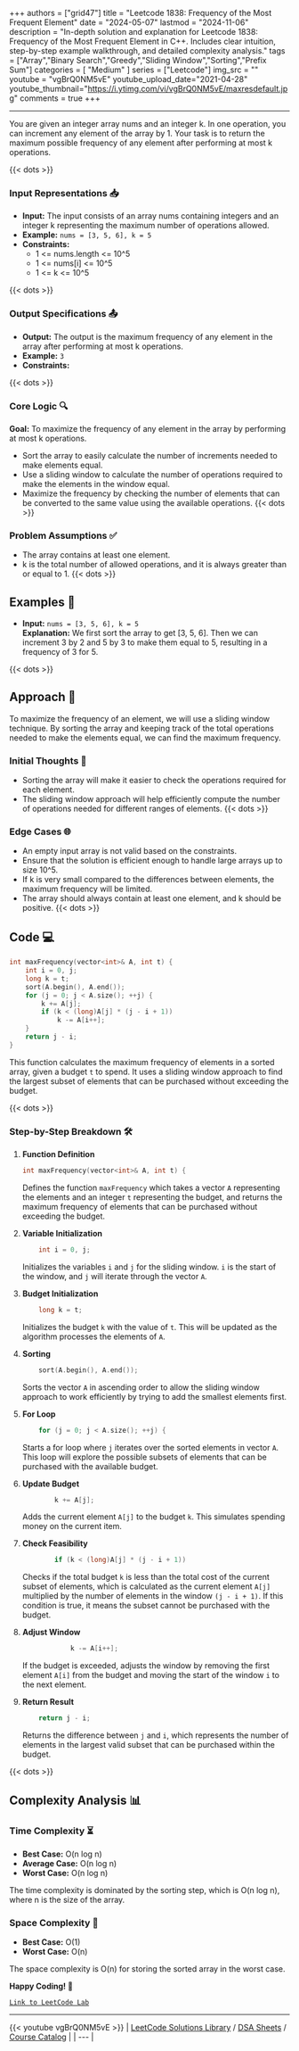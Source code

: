 
+++
authors = ["grid47"]
title = "Leetcode 1838: Frequency of the Most Frequent Element"
date = "2024-05-07"
lastmod = "2024-11-06"
description = "In-depth solution and explanation for Leetcode 1838: Frequency of the Most Frequent Element in C++. Includes clear intuition, step-by-step example walkthrough, and detailed complexity analysis."
tags = ["Array","Binary Search","Greedy","Sliding Window","Sorting","Prefix Sum"]
categories = [
    "Medium"
]
series = ["Leetcode"]
img_src = ""
youtube = "vgBrQ0NM5vE"
youtube_upload_date="2021-04-28"
youtube_thumbnail="https://i.ytimg.com/vi/vgBrQ0NM5vE/maxresdefault.jpg"
comments = true
+++



---
You are given an integer array nums and an integer k. In one operation, you can increment any element of the array by 1. Your task is to return the maximum possible frequency of any element after performing at most k operations.
<!--more-->
{{< dots >}}
### Input Representations 📥
- **Input:** The input consists of an array nums containing integers and an integer k representing the maximum number of operations allowed.
- **Example:** `nums = [3, 5, 6], k = 5`
- **Constraints:**
	- 1 <= nums.length <= 10^5
	- 1 <= nums[i] <= 10^5
	- 1 <= k <= 10^5

{{< dots >}}
### Output Specifications 📤
- **Output:** The output is the maximum frequency of any element in the array after performing at most k operations.
- **Example:** `3`
- **Constraints:**

{{< dots >}}
### Core Logic 🔍
**Goal:** To maximize the frequency of any element in the array by performing at most k operations.

- Sort the array to easily calculate the number of increments needed to make elements equal.
- Use a sliding window to calculate the number of operations required to make the elements in the window equal.
- Maximize the frequency by checking the number of elements that can be converted to the same value using the available operations.
{{< dots >}}
### Problem Assumptions ✅
- The array contains at least one element.
- k is the total number of allowed operations, and it is always greater than or equal to 1.
{{< dots >}}
## Examples 🧩
- **Input:** `nums = [3, 5, 6], k = 5`  \
  **Explanation:** We first sort the array to get [3, 5, 6]. Then we can increment 3 by 2 and 5 by 3 to make them equal to 5, resulting in a frequency of 3 for 5.

{{< dots >}}
## Approach 🚀
To maximize the frequency of an element, we will use a sliding window technique. By sorting the array and keeping track of the total operations needed to make the elements equal, we can find the maximum frequency.

### Initial Thoughts 💭
- Sorting the array will make it easier to check the operations required for each element.
- The sliding window approach will help efficiently compute the number of operations needed for different ranges of elements.
{{< dots >}}
### Edge Cases 🌐
- An empty input array is not valid based on the constraints.
- Ensure that the solution is efficient enough to handle large arrays up to size 10^5.
- If k is very small compared to the differences between elements, the maximum frequency will be limited.
- The array should always contain at least one element, and k should be positive.
{{< dots >}}
## Code 💻
```cpp
int maxFrequency(vector<int>& A, int t) {
    int i = 0, j;
    long k = t;
    sort(A.begin(), A.end());
    for (j = 0; j < A.size(); ++j) {
        k += A[j];
        if (k < (long)A[j] * (j - i + 1))
            k -= A[i++];
    }
    return j - i;
}
```

This function calculates the maximum frequency of elements in a sorted array, given a budget `t` to spend. It uses a sliding window approach to find the largest subset of elements that can be purchased without exceeding the budget.

{{< dots >}}
### Step-by-Step Breakdown 🛠️
1. **Function Definition**
	```cpp
	int maxFrequency(vector<int>& A, int t) {
	```
	Defines the function `maxFrequency` which takes a vector `A` representing the elements and an integer `t` representing the budget, and returns the maximum frequency of elements that can be purchased without exceeding the budget.

2. **Variable Initialization**
	```cpp
	    int i = 0, j;
	```
	Initializes the variables `i` and `j` for the sliding window. `i` is the start of the window, and `j` will iterate through the vector `A`.

3. **Budget Initialization**
	```cpp
	    long k = t;
	```
	Initializes the budget `k` with the value of `t`. This will be updated as the algorithm processes the elements of `A`.

4. **Sorting**
	```cpp
	    sort(A.begin(), A.end());
	```
	Sorts the vector `A` in ascending order to allow the sliding window approach to work efficiently by trying to add the smallest elements first.

5. **For Loop**
	```cpp
	    for (j = 0; j < A.size(); ++j) {
	```
	Starts a for loop where `j` iterates over the sorted elements in vector `A`. This loop will explore the possible subsets of elements that can be purchased with the available budget.

6. **Update Budget**
	```cpp
	        k += A[j];
	```
	Adds the current element `A[j]` to the budget `k`. This simulates spending money on the current item.

7. **Check Feasibility**
	```cpp
	        if (k < (long)A[j] * (j - i + 1))
	```
	Checks if the total budget `k` is less than the total cost of the current subset of elements, which is calculated as the current element `A[j]` multiplied by the number of elements in the window `(j - i + 1)`. If this condition is true, it means the subset cannot be purchased with the budget.

8. **Adjust Window**
	```cpp
	            k -= A[i++];
	```
	If the budget is exceeded, adjusts the window by removing the first element `A[i]` from the budget and moving the start of the window `i` to the next element.

9. **Return Result**
	```cpp
	    return j - i;
	```
	Returns the difference between `j` and `i`, which represents the number of elements in the largest valid subset that can be purchased within the budget.

{{< dots >}}
## Complexity Analysis 📊
### Time Complexity ⏳
- **Best Case:** O(n log n)
- **Average Case:** O(n log n)
- **Worst Case:** O(n log n)

The time complexity is dominated by the sorting step, which is O(n log n), where n is the size of the array.

### Space Complexity 💾
- **Best Case:** O(1)
- **Worst Case:** O(n)

The space complexity is O(n) for storing the sorted array in the worst case.

**Happy Coding! 🎉**


[`Link to LeetCode Lab`](https://leetcode.com/problems/frequency-of-the-most-frequent-element/description/)

---
{{< youtube vgBrQ0NM5vE >}}
| [LeetCode Solutions Library](https://grid47.xyz/leetcode/) / [DSA Sheets](https://grid47.xyz/sheets/) / [Course Catalog](https://grid47.xyz/courses/) |
| --- |
